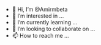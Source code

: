 - 👋 Hi, I’m @Amirmbeta
- 👀 I’m interested in ...
- 🌱 I’m currently learning ...
- 💞️ I’m looking to collaborate on ...
- 📫 How to reach me ...

<!---
Amirmbeta/Amirmbeta is a ✨ special ✨ repository because its `README.md` (this file) appears on your GitHub profile.
You can click the Preview link to take a look at your changes.
--->
